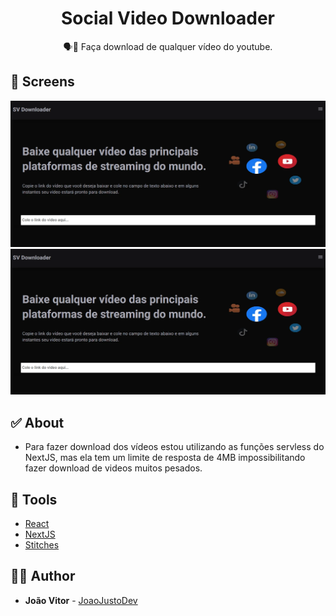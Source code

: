 <h1 align="center">
  <strong>Social Video Downloader</strong>
</h1>

<p align="center">
🗣👥 Faça download de qualquer vídeo do youtube.
</p>

## 🎨 Screens

<img src="./.github/image1.webp" alt="First Image" />

<img src="./.github/image1.webp" alt="Second image" />

## ✅ About

- Para fazer download dos vídeos estou utilizando as funções servless do NextJS, mas ela tem um limite de resposta de 4MB impossibilitando fazer download de videos muitos pesados.

## 🧰 Tools

- [React](https://reactjs.org/)
- [NextJS](https://nextjs.org/)
- [Stitches](https://stitches.dev/)

## 🙋‍♂️ Author

- **João Vitor** - [JoaoJustoDev](https://github.com/joaojustodev)
